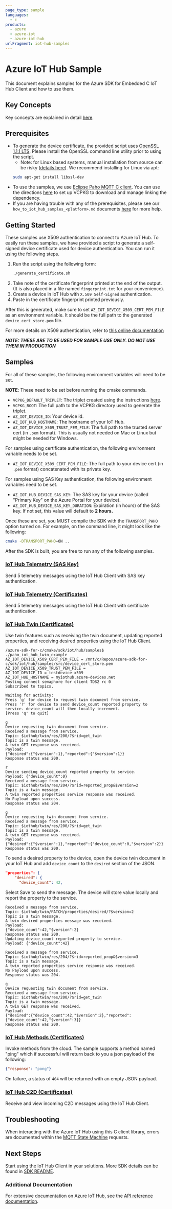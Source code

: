 ```yaml
---
page_type: sample
languages:
  - c
products:
  - azure
  - azure-iot
  - azure-iot-hub
urlFragment: iot-hub-samples
---
```


# Azure IoT Hub Sample

This document explains samples for the Azure SDK for Embedded C IoT Hub Client and how to use them.

## Key Concepts

Key concepts are explained in detail [here][SDK_README_KEY_CONCEPTS].

## Prerequisites

- To generate the device certificate, the provided script uses [OpenSSL 1.1.1 LTS](https://www.openssl.org/source/). Please
install the OpenSSL command line utility prior to using the script.
  - Note: for Linux based systems, manual installation from source can be risky ([details here](https://github.com/openssl/openssl/issues/11227#issuecomment-616445289)). We recommend installing for Linux via apt:  
  ```bash
  sudo apt-get install libssl-dev
  ```
- To use the samples, we use [Eclipse Paho MQTT C client][Eclipse_Paho]. You can use the directions
[here][VCPKG_DIRECTIONS] to set up VCPKG to download and manage linking the dependency.
- If you are having trouble with any of the prerequisites, please see our `how_to_iot_hub_samples_<platform>.md` documents [here](https://github.com/Azure/azure-sdk-for-c/tree/master/sdk/docs/iot/) for more help.

## Getting Started

These samples use X509 authentication to connect to Azure IoT Hub. To easily run these samples, we have provided
a script to generate a self-signed device certificate used for device authentication. You can run it using the following
steps.

1. Run the script using the following form:
    ```bash
    ./generate_certificate.sh
    ```
1. Take note of the certificate fingerprint printed at the end of the output. (It is also placed in a file
named `fingerprint.txt` for your convenience).
1. Create a device in IoT Hub with `X.509 Self-Signed` authentication.
1. Paste in the certificate fingerprint printed previously.

After this is generated, make sure to set `AZ_IOT_DEVICE_X509_CERT_PEM_FILE` as an environment variable. It should be the
full path to the generated `device_cert_store.pem` file.

For more details on X509 authentication, refer to [this online documentation](https://docs.microsoft.com/en-us/azure/iot-hub/iot-hub-x509ca-overview#how-to-register-the-x509-ca-certificate-to-iot-hub)

***NOTE: THESE ARE TO BE USED FOR SAMPLE USE ONLY. DO NOT USE THEM IN PRODUCTION***

## Samples

For all of these samples, the following environment variables will need to be set.

**NOTE**: These need to be set before running the cmake commands.

- `VCPKG_DEFAULT_TRIPLET`: The triplet created using the instructions [here][VCPKG_DIRECTIONS].
- `VCPKG_ROOT`: The full path to the VCPKG directory used to generate the triplet.
- `AZ_IOT_DEVICE_ID`: Your device id.
- `AZ_IOT_HUB_HOSTNAME`: The hostname of your IoT Hub.
- `AZ_IOT_DEVICE_X509_TRUST_PEM_FILE`: The full path to the trusted server cert (in `.pem` format). This is usually
not needed on Mac or Linux but might be needed for Windows.

For samples using certificate authentication, the following environment variable needs to be set.

- `AZ_IOT_DEVICE_X509_CERT_PEM_FILE`: The full path to your device cert (in `.pem` format) concatenated
 with its private key.

For samples using SAS Key authentication, the following environment variables need to be set.

- `AZ_IOT_HUB_DEVICE_SAS_KEY`: The SAS key for your device (called "Primary Key" on the Azure Portal for your device).
- `AZ_IOT_HUB_DEVICE_SAS_KEY_DURATION`: Expiration (in hours) of the SAS key. If not set, this value will default to **2 hours.**

Once these are set, you MUST compile the SDK with the `TRANSPORT_PAHO` option turned on. For example, on the command
line, it might look like the following:
```bash
cmake -DTRANSPORT_PAHO=ON ..
```

After the SDK is built, you are free to run any of the following samples.

### [IoT Hub Telemetry (SAS Key)][telemetry_sample_sas]
Send 5 telemetry messages using the IoT Hub Client with SAS key authentication.

### [IoT Hub Telemetry (Certificates)][telemetry_sample_cert]
Send 5 telemetry messages using the IoT Hub Client with certificate authentication.

### [IoT Hub Twin (Certificates)][twin_sample]
Use twin features such as receiving the twin document, updating reported properties, and receiving desired properties using the IoT Hub Client.

```shell
/azure-sdk-for-c/cmake/sdk/iot/hub/samples$ ./paho_iot_hub_twin_example 
AZ_IOT_DEVICE_X509_CERT_PEM_FILE = /mnt/c/Repos/azure-sdk-for-c/sdk/iot/hub/samples/src/device_cert_store.pem
AZ_IOT_DEVICE_X509_TRUST_PEM_FILE =
AZ_IOT_DEVICE_ID = testdevice-x509
AZ_IOT_HUB_HOSTNAME = myiothub.azure-devices.net
Posting connect semaphore for client TDS2 rc 0
Subscribed to topics.

Waiting for activity:
Press 'g' for device to request twin document from service.
Press 'r' for device to send device_count reported property to service. device_count will then locally increment.
[Press 'q' to quit]

g
Device requesting twin document from service.
Received a message from service.
Topic: $iothub/twin/res/200/?$rid=get_twin
Topic is a twin message.
A twin GET response was received.
Payload:
{"desired":{"$version":1},"reported":{"$version":1}}
Response status was 200.

r
Device sending device_count reported property to service.
Payload: {"device_count":0}
Received a message from service.
Topic: $iothub/twin/res/204/?$rid=reported_prop&$version=2
Topic is a twin message.
A twin reported properties service response was received.
No Payload upon success.
Response status was 204.

g
Device requesting twin document from service.
Received a message from service.
Topic: $iothub/twin/res/200/?$rid=get_twin
Topic is a twin message.
A twin GET response was received.
Payload:
{"desired":{"$version":1},"reported":{"device_count":0,"$version":2}}
Response status was 200.
```

To send a desired property to the device, open the device twin document in your IoT Hub and add `device_count` to the `desired` section of the JSON.

```json
"properties": {
    "desired": {
      "device_count": 42,
```

Select Save to send the message. The device will store value locally and report the property to the service.

```shell
Received a message from service.
Topic: $iothub/twin/PATCH/properties/desired/?$version=2
Topic is a twin message.
A twin desired properties message was received.
Payload:
{"device_count":42,"$version":2}
Response status was 200.
Updating device_count reported property to service.
Payload: {"device_count":42}

Received a message from service.
Topic: $iothub/twin/res/204/?$rid=reported_prop&$version=3
Topic is a twin message.
A twin reported properties service response was received.
No Payload upon success.
Response status was 204.

g
Device requesting twin document from service.
Received a message from service.
Topic: $iothub/twin/res/200/?$rid=get_twin
Topic is a twin message.
A twin GET response was received.
Payload:
{"desired":{"device_count":42,"$version":2},"reported":{"device_count":42,"$version":3}}
Response status was 200.
```



### [IoT Hub Methods (Certificates)][methods_sample]
Invoke methods from the cloud. The sample supports a method named "ping"
which if successful will return back to you a json payload of the following:

```json
{"response": "pong"}
```

On failure, a status of `404` will be returned with an empty JSON payload.

### [IoT Hub C2D (Certificates)][c2d_sample]
Receive and view incoming C2D messages using the IoT Hub Client.

## Troubleshooting

When interacting with the Azure IoT Hub using this C client library, errors are documented within the [MQTT State Machine][error_codes] requests.

## Next Steps

Start using the IoT Hub Client in your solutions. More SDK details can be found in [SDK README][IOT_CLIENT_README].

### Additional Documentation

For extensive documentation on Azure IoT Hub, see the [API reference documentation][iot_hub_mqtt].

<!-- LINKS -->
[IOT_CLIENT_README]: https://github.com/Azure/azure-sdk-for-c/tree/master/sdk/docs/iot#azure-iot-clients
[SDK_README_GETTING_STARTED]: https://github.com/Azure/azure-sdk-for-c/tree/master/sdk/docs/iot#getting-started
[SDK_README_KEY_CONCEPTS]: https://github.com/Azure/azure-sdk-for-c/tree/master/sdk/docs/iot#azure-iot-clients
[VCPKG_DIRECTIONS]:https://github.com/Azure/azure-sdk-for-c#development-environment
[c2d_sample]: src/paho_iot_hub_c2d_example.c
[methods_sample]: src/paho_iot_hub_methods_example.c
[telemetry_sample_sas]: src/paho_iot_hub_sas_telemetry_example.c
[telemetry_sample_cert]: src/paho_iot_hub_telemetry_example.c
[twin_sample]: src/paho_iot_hub_twin_example.c
[iot_hub_mqtt]: https://docs.microsoft.com/en-us/azure/iot-dps/iot-dps-mqtt-support
[error_codes]: https://github.com/Azure/azure-sdk-for-c/blob/master/sdk/docs/iot/mqtt_state_machine.md#iot-service-errors
[Eclipse_Paho]: https://www.eclipse.org/paho/clients/c/
